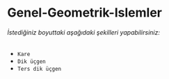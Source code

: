 # Genel-Geometrik-Islemler
###### İstediğiniz boyuttaki aşağıdaki şekilleri yapabilirsiniz:
- `Kare`
- `Dik üçgen`
- `Ters dik üçgen`

